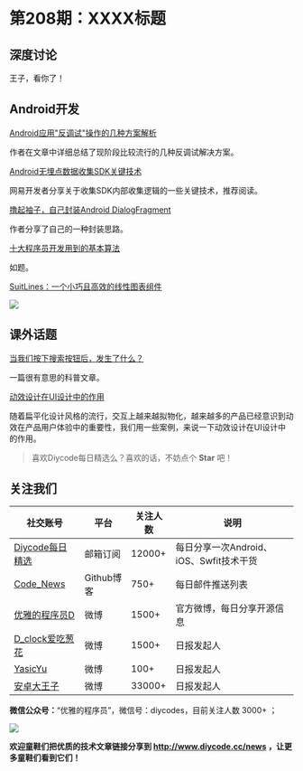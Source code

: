 # 第208期：XXXX标题

## 深度讨论

[]()

王子，看你了！

## Android开发

[Android应用"反调试"操作的几种方案解析](https://www.diycode.cc/news/2279)

作者在文章中详细总结了现阶段比较流行的几种反调试解决方案。

[Android无埋点数据收集SDK关键技术](https://www.diycode.cc/news/2280)

网易开发者分享关于收集SDK内部收集逻辑的一些关键技术，推荐阅读。

[撸起袖子，自己封装Android DialogFragment](https://www.diycode.cc/news/2274)

作者分享了自己的一种封装思路。

[十大程序员开发用到的基本算法](https://www.diycode.cc/news/2281)

如题。

[SuitLines：一个小巧且高效的线性图表组件](https://github.com/whataa/SuitLines)

![](https://camo.githubusercontent.com/800bb02f19b25ecad453102145bb67d4523536ce/687474703a2f2f6e6f74652e796f7564616f2e636f6d2f7977732f6170692f706572736f6e616c2f66696c652f43323446464235364330463934344539414634333332333537463333463039433f6d6574686f643d646f776e6c6f61642673686172654b65793d3135366262396130386233663466346436616538663564646163343630376662)

## 课外话题

[当我们按下搜索按钮后，发生了什么？](https://www.diycode.cc/news/2277)

一篇很有意思的科普文章。

[动效设计在UI设计中的作用](https://www.diycode.cc/news/2278)

随着扁平化设计风格的流行，交互上越来越拟物化，越来越多的产品已经意识到动效在产品用户体验中的重要性，我们用一些案例，来说一下动效设计在UI设计中的作用。

> 喜欢Diycode每日精选么？喜欢的话，不妨点个 **Star** 吧！

## 关注我们

| 社交账号  |  平台  | 关注人数 | 说明 |
| -------- | -------- | -------- | -------- |
| [Diycode每日精选](http://list.qq.com/cgi-bin/qf_invite?id=d469993d2c888e971c0fbb2309c4d84256968386b126b967)|   邮箱订阅  | 12000+ | 每日分享一次Android、iOS、Swfit技术干货  |
| [Code_News](https://github.com/DiyCodes/code_news) |    Github博客  |750+ | 每日邮件推送列表  |
| [优雅的程序员D](http://weibo.com/u/5891258264) |   微博  | 1500+ | 官方微博，每日分享开源信息  |
| [D_clock爱吃葱花](http://weibo.com/u/2480694892)  |   微博  | 1500+ | 日报发起人  |
|[YasicYu](http://weibo.com/3917305697)  |   微博  | 100+ | 日报发起人  |
|[安卓大王子](http://weibo.com/apkbus/)   |   微博  | 33000+ | 日报发起人  |

**微信公众号：**“优雅的程序员”，微信号：diycodes，目前关注人数 3000+ ；

![](http://upload-images.jianshu.io/upload_images/1846413-b42abfa70f909099.jpg?imageMogr2/auto-orient/strip%7CimageView2/2/w/1240)

**欢迎童鞋们把优质的技术文章链接分享到 http://www.diycode.cc/news ，让更多童鞋们看到它们！**